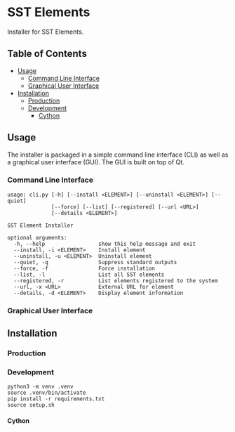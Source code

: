 # SST Elements
Installer for SST Elements.

## Table of Contents

- [Usage](#usage)
  - [Command Line Interface](#command-line-interface)
  - [Graphical User Interface](#graphical-user-interface)
- [Installation](#installation)
  - [Production](#production)
  - [Development](#development)
    - [Cython](#cython)

## Usage

The installer is packaged in a simple command line interface (CLI) as well as a graphical user interface (GUI). The GUI is built on top of Qt.

### Command Line Interface

```
usage: cli.py [-h] [--install <ELEMENT>] [--uninstall <ELEMENT>] [--quiet]
              [--force] [--list] [--registered] [--url <URL>]
              [--details <ELEMENT>]

SST Element Installer

optional arguments:
  -h, --help                 show this help message and exit
  --install, -i <ELEMENT>    Install element
  --uninstall, -u <ELEMENT>  Uninstall element
  --quiet, -q                Suppress standard outputs
  --force, -f                Force installation
  --list, -l                 List all SST elements
  --registered, -r           List elements registered to the system
  --url, -x <URL>            External URL for element
  --details, -d <ELEMENT>    Display element information

```

### Graphical User Interface


## Installation

### Production

### Development

```shell
python3 -m venv .venv
source .venv/bin/activate
pip install -r requirements.txt
source setup.sh
```

#### Cython
